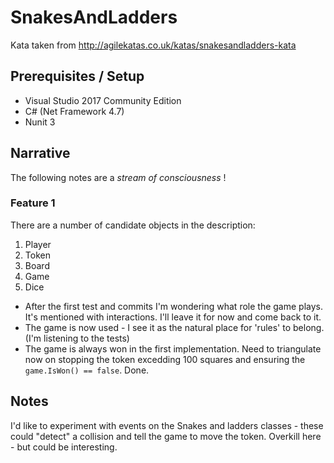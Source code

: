 # SnakesAndLadders

Kata taken from http://agilekatas.co.uk/katas/snakesandladders-kata

## Prerequisites / Setup

* Visual Studio 2017 Community Edition
* C# (Net Framework 4.7)
* Nunit 3

## Narrative
The following notes are a _stream of consciousness_ !

### Feature 1

There are a number of candidate objects in the description:
1. Player
1. Token
1. Board
1. Game
1. Dice

* After the first test and commits I'm wondering what role the game plays. It's mentioned with interactions. I'll leave it for now and come back to it.
* The game is now used - I see it as the natural place for 'rules' to belong. (I'm listening to the tests)
* The game is always won in the first implementation. Need to triangulate now on stopping the token excedding 100 squares and ensuring the ```game.IsWon() == false```. Done.

## Notes

I'd like to experiment with events on the Snakes and ladders classes - these could "detect" a collision and tell the game to move the token. Overkill here - but could be interesting.
